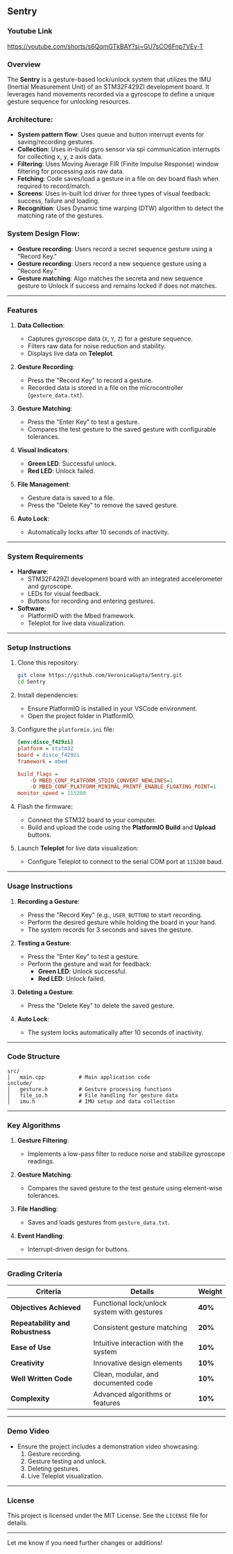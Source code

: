 ## **Sentry**

### **Youtube Link**
https://youtube.com/shorts/s6QqmGTkBAY?si=GU7sCO6Fnp7VEv-T

### **Overview**
The **Sentry** is a gesture-based lock/unlock system that utilizes the IMU (Inertial Measurement Unit) of an STM32F429ZI development board. It leverages hand movements recorded via a gyroscope to define a unique gesture sequence for unlocking resources.

### **Architecture**:
- **System pattern flow**: Uses queue and button interrupt events for saving/recording gestures.
- **Collection**: Uses in-build gyro sensor via spi communication interrupts for collecting x, y, z axis data.
- **Filtering**: Uses Moving Average FIR (Finite Impulse Response) window filtering for processing axis raw data.
- **Fetching**: Code saves/load a gesture in a file on dev board flash when required to record/match.
- **Screens**: Uses in-built lcd driver for three types of visual feedback: success, failure and loading.
- **Recognition**: Uses Dynamic time warping (DTW) algorithm to detect the matching rate of the gestures.

### **System Design Flow**:
- **Gesture recording**: Users record a secret sequence gesture using a "Record Key."
- **Gesture recording**: Users record a new sequence gesture using a "Record Key."
- **Gesture matching**: Algo matches the secreta and new sequence gesture to Unlock if success and remains locked if does not matches.

---

### **Features**
1. **Data Collection**:
   - Captures gyroscope data (`X`, `Y`, `Z`) for a gesture sequence.
   - Filters raw data for noise reduction and stability.
   - Displays live data on **Teleplot**.

2. **Gesture Recording**:
   - Press the "Record Key" to record a gesture.
   - Recorded data is stored in a file on the microcontroller (`gesture_data.txt`).

3. **Gesture Matching**:
   - Press the "Enter Key" to test a gesture.
   - Compares the test gesture to the saved gesture with configurable tolerances.

4. **Visual Indicators**:
   - **Green LED**: Successful unlock.
   - **Red LED**: Unlock failed.

5. **File Management**:
   - Gesture data is saved to a file.
   - Press the "Delete Key" to remove the saved gesture.

6. **Auto Lock**:
   - Automatically locks after 10 seconds of inactivity.

---

### **System Requirements**
- **Hardware**:
  - STM32F429ZI development board with an integrated accelerometer and gyroscope.
  - LEDs for visual feedback.
  - Buttons for recording and entering gestures.
- **Software**:
  - PlatformIO with the Mbed framework.
  - Teleplot for live data visualization.

---

### **Setup Instructions**
1. Clone this repository:
   ```bash
   git clone https://github.com/VeronicaGupta/Sentry.git
   cd Sentry
   ```

2. Install dependencies:
   - Ensure PlatformIO is installed in your VSCode environment.
   - Open the project folder in PlatformIO.

3. Configure the `platformio.ini` file:
   ```ini
   [env:disco_f429zi]
   platform = ststm32
   board = disco_f429zi
   framework = mbed

   build_flags = 
       -D MBED_CONF_PLATFORM_STDIO_CONVERT_NEWLINES=1
       -D MBED_CONF_PLATFORM_MINIMAL_PRINTF_ENABLE_FLOATING_POINT=1
   monitor_speed = 115200
   ```

4. Flash the firmware:
   - Connect the STM32 board to your computer.
   - Build and upload the code using the **PlatformIO Build** and **Upload** buttons.

5. Launch **Teleplot** for live data visualization:
   - Configure Teleplot to connect to the serial COM port at `115200` baud.

---

### **Usage Instructions**
1. **Recording a Gesture**:
   - Press the "Record Key" (e.g., `USER_BUTTON`) to start recording.
   - Perform the desired gesture while holding the board in your hand.
   - The system records for 3 seconds and saves the gesture.

2. **Testing a Gesture**:
   - Press the "Enter Key" to test a gesture.
   - Perform the gesture and wait for feedback:
     - **Green LED**: Unlock successful.
     - **Red LED**: Unlock failed.

3. **Deleting a Gesture**:
   - Press the "Delete Key" to delete the saved gesture.

4. **Auto Lock**:
   - The system locks automatically after 10 seconds of inactivity.

---

### **Code Structure**
```plaintext
src/
│   main.cpp           # Main application code
include/
│   gesture.h          # Gesture processing functions
│   file_io.h          # File handling for gesture data
│   imu.h              # IMU setup and data collection
```

---

### **Key Algorithms**
1. **Gesture Filtering**:
   - Implements a low-pass filter to reduce noise and stabilize gyroscope readings.

2. **Gesture Matching**:
   - Compares the saved gesture to the test gesture using element-wise tolerances.

3. **File Handling**:
   - Saves and loads gestures from `gesture_data.txt`.

4. **Event Handling**:
   - Interrupt-driven design for buttons.

---

### **Grading Criteria**
| **Criteria**                      | **Details**                                  | **Weight** |
|------------------------------------|----------------------------------------------|------------|
| **Objectives Achieved**            | Functional lock/unlock system with gestures  | **40%**    |
| **Repeatability and Robustness**   | Consistent gesture matching                  | **20%**    |
| **Ease of Use**                    | Intuitive interaction with the system        | **10%**    |
| **Creativity**                     | Innovative design elements                   | **10%**    |
| **Well Written Code**              | Clean, modular, and documented code          | **10%**    |
| **Complexity**                     | Advanced algorithms or features              | **10%**    |

---

### **Demo Video**
- Ensure the project includes a demonstration video showcasing:
  1. Gesture recording.
  2. Gesture testing and unlock.
  3. Deleting gestures.
  4. Live Teleplot visualization.

---

### **License**
This project is licensed under the MIT License. See the `LICENSE` file for details.

---

Let me know if you need further changes or additions!

